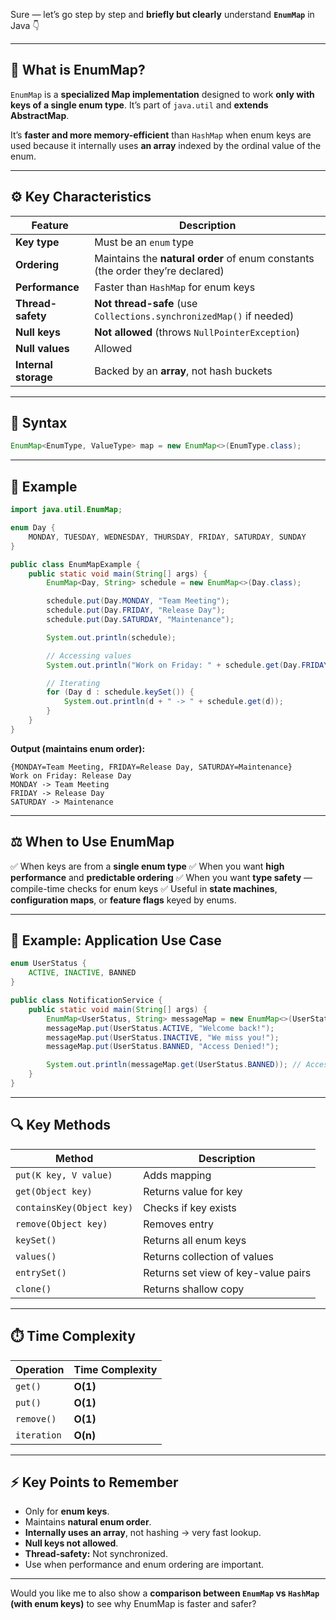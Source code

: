 Sure — let’s go step by step and **briefly but clearly** understand **`EnumMap`** in Java 👇

---

## 🧩 **What is EnumMap?**

`EnumMap` is a **specialized Map implementation** designed to work **only with keys of a single enum type**.
It’s part of `java.util` and **extends AbstractMap**.

It’s **faster and more memory-efficient** than `HashMap` when enum keys are used because it internally uses **an array** indexed by the ordinal value of the enum.

---

## ⚙️ **Key Characteristics**

| Feature              | Description                                                                    |
| -------------------- | ------------------------------------------------------------------------------ |
| **Key type**         | Must be an `enum` type                                                         |
| **Ordering**         | Maintains the **natural order** of enum constants (the order they’re declared) |
| **Performance**      | Faster than `HashMap` for enum keys                                            |
| **Thread-safety**    | **Not thread-safe** (use `Collections.synchronizedMap()` if needed)            |
| **Null keys**        | **Not allowed** (throws `NullPointerException`)                                |
| **Null values**      | Allowed                                                                        |
| **Internal storage** | Backed by an **array**, not hash buckets                                       |

---

## 🧠 **Syntax**

```java
EnumMap<EnumType, ValueType> map = new EnumMap<>(EnumType.class);
```

---

## 🧩 **Example**

```java
import java.util.EnumMap;

enum Day {
    MONDAY, TUESDAY, WEDNESDAY, THURSDAY, FRIDAY, SATURDAY, SUNDAY
}

public class EnumMapExample {
    public static void main(String[] args) {
        EnumMap<Day, String> schedule = new EnumMap<>(Day.class);

        schedule.put(Day.MONDAY, "Team Meeting");
        schedule.put(Day.FRIDAY, "Release Day");
        schedule.put(Day.SATURDAY, "Maintenance");

        System.out.println(schedule);

        // Accessing values
        System.out.println("Work on Friday: " + schedule.get(Day.FRIDAY));

        // Iterating
        for (Day d : schedule.keySet()) {
            System.out.println(d + " -> " + schedule.get(d));
        }
    }
}
```

**Output (maintains enum order):**

```
{MONDAY=Team Meeting, FRIDAY=Release Day, SATURDAY=Maintenance}
Work on Friday: Release Day
MONDAY -> Team Meeting
FRIDAY -> Release Day
SATURDAY -> Maintenance
```

---

## ⚖️ **When to Use EnumMap**

✅ When keys are from a **single enum type**
✅ When you want **high performance** and **predictable ordering**
✅ When you want **type safety** — compile-time checks for enum keys
✅ Useful in **state machines**, **configuration maps**, or **feature flags** keyed by enums.

---

## 🧩 **Example: Application Use Case**

```java
enum UserStatus {
    ACTIVE, INACTIVE, BANNED
}

public class NotificationService {
    public static void main(String[] args) {
        EnumMap<UserStatus, String> messageMap = new EnumMap<>(UserStatus.class);
        messageMap.put(UserStatus.ACTIVE, "Welcome back!");
        messageMap.put(UserStatus.INACTIVE, "We miss you!");
        messageMap.put(UserStatus.BANNED, "Access Denied!");

        System.out.println(messageMap.get(UserStatus.BANNED)); // Access Denied!
    }
}
```

---

## 🔍 **Key Methods**

| Method                    | Description                         |
| ------------------------- | ----------------------------------- |
| `put(K key, V value)`     | Adds mapping                        |
| `get(Object key)`         | Returns value for key               |
| `containsKey(Object key)` | Checks if key exists                |
| `remove(Object key)`      | Removes entry                       |
| `keySet()`                | Returns all enum keys               |
| `values()`                | Returns collection of values        |
| `entrySet()`              | Returns set view of key-value pairs |
| `clone()`                 | Returns shallow copy                |

---

## ⏱️ **Time Complexity**

| Operation   | Time Complexity |
| ----------- | --------------- |
| `get()`     | **O(1)**        |
| `put()`     | **O(1)**        |
| `remove()`  | **O(1)**        |
| `iteration` | **O(n)**        |

---

## ⚡ **Key Points to Remember**

* Only for **enum keys**.
* Maintains **natural enum order**.
* **Internally uses an array**, not hashing → very fast lookup.
* **Null keys not allowed**.
* **Thread-safety:** Not synchronized.
* Use when performance and enum ordering are important.

---

Would you like me to also show a **comparison between `EnumMap` vs `HashMap` (with enum keys)** to see why EnumMap is faster and safer?
